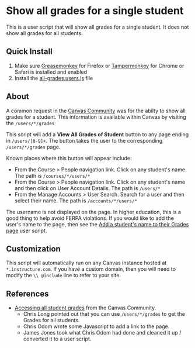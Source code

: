 # Show all grades for a single student
This is a user script that will show all grades for a single student. It does not show all grades for all students.

## Quick Install
1. Make sure [Greasemonkey](https://addons.mozilla.org/en-us/firefox/addon/greasemonkey/) for Firefox or [Tampermonkey](http://tampermonkey.net/) for Chrome or Safari is installed and enabled
2. Install the [all-grades.users.js](https://github.com/jamesjonesmath/canvancement/raw/master/grades/all-grades/all-grades.user.js) file

## About
A common request in the [Canvas Community](https://community.canvaslms.com) was for the abilty to show all grades for a student. This information is available within Canvas by visiting the  `/users/*/grades`

This script will add a **View All Grades of Student** button to any page ending in `/users/[0-9]+`. The button takes the user to the corresponding `/users/*/grades` page.

Known places where this button will appear include:
* From the Course > People navigation link. Click on any student's name. The path is `/courses/*/users/*`
* From the Course > People navigation link. Click on any student's name and then click on User Account Details. The path is `/users/*`
* From the Manage Accounts > User Search. Search for a user and then select their name. The path is `/accounts/*/users/*`

The username is not displayed on the page. In higher education, this is a good thing to help avoid FERPA violations. If you would like to add the user's name to the page, then see the [Add a student's name to their Grades page](../name-grades/) user script.

## Customization
This script will automatically run on any Canvas instance hosted at ``*.instructure.com``. If you have a custom domain, then you will need to modify the `\\ @include` line to refer to your site.

## References
* [Accessing all student grades](https://community.canvaslms.com/message/14314) from the Canvas Community. 
  * Chris Long pointed out that you can use `/users/*/grades` to get the Grades for all students. 
  * Chris Odom wrote some Javascript to add a link to the page. 
  * James Jones took what Chris Odom had done and cleaned it up / converted it to a user script.
